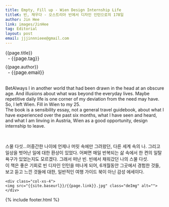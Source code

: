 ```yaml
---
title: Empty, Fill up - Wien Design Internship Life
titleK: 빈, 채우다 - 오스트리아 빈에서 디자인 인턴으로의 178일
author: Jin Hee
link: images/JinHee
tag: Editorial
layout: post
email: jjjinnnieee@gmail.com
---	
```


<div class="container">

<div class="deDep">
{{page.title}}<br>
<p style="font-size:15px; margin:0px; padding:0px 0px 0px 8px; margin:0px 0px 8px 0px;">- {{page.tag}}</p>
{{page.author}}<br>
<p style="font-size:15px; margin:0px; padding:0px 0px 0px 8px;">- {{page.email}}</p>
</div>

<br>

<div class="det lato">



BetAlways I in another world that had been drawn in the head at an obscure age. And illusions about what was beyond the everyday lives. Maybe repetitive daily life is one corner of my deviation from the need may have. So, I left Wien. Fill in Wien to my 25.
<br>
The book is a sensibility essay, not a general travel guidebook, about what I have experienced over the past six months, what I have seen and heard, and what I am linving in Austria, Wien as a good opportunity, design internship to leave.



</div>

<br>

<div class="noto">

스물 다섯...어중간한 나이에 언제나 머릿 속에만 그려왔던, 다른 세계 속의 나. 그리고 일상을 벗어난 일에 대한 환상이 있었다. 어쩌면 매일 반복되는 삶 속에서 한 켠의 일탈 욕구가 있었는지도 모르겠다. 그래서 떠난 빈.
빈에서 채워갔던 나의 스물 다섯.
<br>
이 책은 좋은 기회로 빈 디자인 인턴을 떠나게 되어, 6개월동안 그곳에서 경험한 것들, 보고 듣고 느낀 것들에 대한, 일반적인 여행 가이드 북이 아닌 감성 에세이다. 


</div>

<div class="row" class="imgcolor">
	
	<div class="col-xs-4">
	<img src="{{site.baseurl}}/{{page.link}}.jpg" class="deImg" alt=""></div>
	
</div>

	

</div> 

{% include footer.html %}